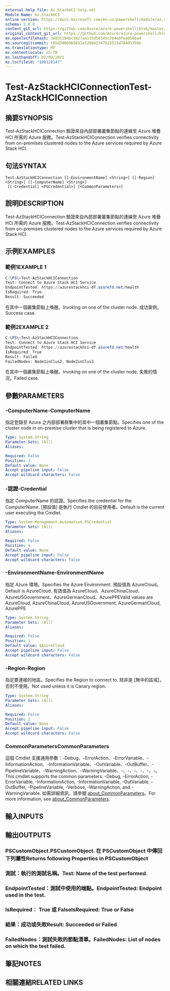 ```yaml
---
external help file: Az.StackHCI-help.xml
Module Name: Az.StackHCI
online version: https://docs.microsoft.com/en-us/powershell/module/az.stackhci/test-azstackhciconnection
schema: 2.0.0
content_git_url: https://github.com/Azure/azure-powershell/blob/master/src/StackHCI/help/Test-AzStackHCIConnection.md
original_content_git_url: https://github.com/Azure/azure-powershell/blob/master/src/StackHCI/help/Test-AzStackHCIConnection.md
ms.openlocfilehash: 34831104bc1b27aa115d56545c784e0fea856ba4
ms.sourcegitcommit: c05d3d669b5631e526841f47b22513d78495350b
ms.translationtype: MT
ms.contentlocale: zh-TW
ms.lasthandoff: 02/09/2021
ms.locfileid: "100128147"
---
```

# <span data-ttu-id="6faed-101">Test-AzStackHCIConnection</span><span class="sxs-lookup"><span data-stu-id="6faed-101">Test-AzStackHCIConnection</span></span>

## <span data-ttu-id="6faed-102">摘要</span><span class="sxs-lookup"><span data-stu-id="6faed-102">SYNOPSIS</span></span>
<span data-ttu-id="6faed-103">Test-AzStackHCIConnection 驗證來自內部部署叢集節點的連線至 Azure 堆疊 HCI 所需的 Azure 服務。</span><span class="sxs-lookup"><span data-stu-id="6faed-103">Test-AzStackHCIConnection verifies connectivity from on-premises clustered nodes to the Azure services required by Azure Stack HCI.</span></span>

## <span data-ttu-id="6faed-104">句法</span><span class="sxs-lookup"><span data-stu-id="6faed-104">SYNTAX</span></span>

```
Test-AzStackHCIConnection [[-EnvironmentName] <String>] [[-Region] <String>] [[-ComputerName] <String>]
 [[-Credential] <PSCredential>] [<CommonParameters>]
```

## <span data-ttu-id="6faed-105">說明</span><span class="sxs-lookup"><span data-stu-id="6faed-105">DESCRIPTION</span></span>
<span data-ttu-id="6faed-106">Test-AzStackHCIConnection 驗證來自內部部署叢集節點的連線至 Azure 堆疊 HCI 所需的 Azure 服務。</span><span class="sxs-lookup"><span data-stu-id="6faed-106">Test-AzStackHCIConnection verifies connectivity from on-premises clustered nodes to the Azure services required by Azure Stack HCI.</span></span>

## <span data-ttu-id="6faed-107">示例</span><span class="sxs-lookup"><span data-stu-id="6faed-107">EXAMPLES</span></span>

### <span data-ttu-id="6faed-108">範例1</span><span class="sxs-lookup"><span data-stu-id="6faed-108">EXAMPLE 1</span></span>
```powershell
C:\PS\>Test-AzStackHCIConnection
Test: Connect to Azure Stack HCI Service
EndpointTested: https://azurestackhci-df.azurefd.net/health
IsRequired: True
Result: Succeeded
```
<span data-ttu-id="6faed-109">在其中一個叢集節點上喚醒。</span><span class="sxs-lookup"><span data-stu-id="6faed-109">Invoking on one of the cluster node.</span></span> <span data-ttu-id="6faed-110">成功案例。</span><span class="sxs-lookup"><span data-stu-id="6faed-110">Success case.</span></span>

### <span data-ttu-id="6faed-111">範例2</span><span class="sxs-lookup"><span data-stu-id="6faed-111">EXAMPLE 2</span></span>
```powershell
C:\PS\>Test-AzStackHCIConnection
Test: Connect to Azure Stack HCI Service
EndpointTested: https://azurestackhci-df.azurefd.net/health
IsRequired: True
Result: Failed
FailedNodes: Node1inClus2, Node2inClus3
```
<span data-ttu-id="6faed-112">在其中一個叢集節點上喚醒。</span><span class="sxs-lookup"><span data-stu-id="6faed-112">Invoking on one of the cluster node.</span></span> <span data-ttu-id="6faed-113">失敗的情況。</span><span class="sxs-lookup"><span data-stu-id="6faed-113">Failed case.</span></span>

## <span data-ttu-id="6faed-114">參數</span><span class="sxs-lookup"><span data-stu-id="6faed-114">PARAMETERS</span></span>

### <span data-ttu-id="6faed-115">-ComputerName</span><span class="sxs-lookup"><span data-stu-id="6faed-115">-ComputerName</span></span>
<span data-ttu-id="6faed-116">指定登錄至 Azure 之內部部署群集中的其中一個叢集節點。</span><span class="sxs-lookup"><span data-stu-id="6faed-116">Specifies one of the cluster node in on-premise cluster that is being registered to Azure.</span></span>

```yaml
Type: System.String
Parameter Sets: (All)
Aliases:

Required: False
Position: 3
Default value: None
Accept pipeline input: False
Accept wildcard characters: False
```

### <span data-ttu-id="6faed-117">-認證</span><span class="sxs-lookup"><span data-stu-id="6faed-117">-Credential</span></span>
<span data-ttu-id="6faed-118">指定 ComputerName 的認證。</span><span class="sxs-lookup"><span data-stu-id="6faed-118">Specifies the credential for the ComputerName.</span></span>
<span data-ttu-id="6faed-119">[預設值] 是執行 Cmdlet 的目前使用者。</span><span class="sxs-lookup"><span data-stu-id="6faed-119">Default is the current user executing the Cmdlet.</span></span>

```yaml
Type: System.Management.Automation.PSCredential
Parameter Sets: (All)
Aliases:

Required: False
Position: 4
Default value: None
Accept pipeline input: False
Accept wildcard characters: False
```

### <span data-ttu-id="6faed-120">-EnvironmentName</span><span class="sxs-lookup"><span data-stu-id="6faed-120">-EnvironmentName</span></span>
<span data-ttu-id="6faed-121">指定 Azure 環境。</span><span class="sxs-lookup"><span data-stu-id="6faed-121">Specifies the Azure Environment.</span></span>
<span data-ttu-id="6faed-122">預設值為 AzureCloud。</span><span class="sxs-lookup"><span data-stu-id="6faed-122">Default is AzureCloud.</span></span>
<span data-ttu-id="6faed-123">有效值為 AzureCloud、AzureChinaCloud、AzureUSGovernment、AzureGermanCloud、AzurePPE</span><span class="sxs-lookup"><span data-stu-id="6faed-123">Valid values are AzureCloud, AzureChinaCloud, AzureUSGovernment, AzureGermanCloud, AzurePPE</span></span>

```yaml
Type: System.String
Parameter Sets: (All)
Aliases:

Required: False
Position: 1
Default value: $AzureCloud
Accept pipeline input: False
Accept wildcard characters: False
```

### <span data-ttu-id="6faed-124">-Region</span><span class="sxs-lookup"><span data-stu-id="6faed-124">-Region</span></span>
<span data-ttu-id="6faed-125">指定要連接的地區。</span><span class="sxs-lookup"><span data-stu-id="6faed-125">Specifies the Region to connect to.</span></span>
<span data-ttu-id="6faed-126">除非是 [無中的區域]，否則不使用。</span><span class="sxs-lookup"><span data-stu-id="6faed-126">Not used unless it is Canary region.</span></span>

```yaml
Type: System.String
Parameter Sets: (All)
Aliases:

Required: False
Position: 2
Default value: None
Accept pipeline input: False
Accept wildcard characters: False
```

### <span data-ttu-id="6faed-127">CommonParameters</span><span class="sxs-lookup"><span data-stu-id="6faed-127">CommonParameters</span></span>
<span data-ttu-id="6faed-128">這個 Cmdlet 支援通用參數：-Debug、-ErrorAction、-ErrorVariable、-InformationAction、-InformationVariable、-OutVariable、-OutBuffer、-PipelineVariable、-WarningAction、-WarningVariable、-、-、-、-、-、-。</span><span class="sxs-lookup"><span data-stu-id="6faed-128">This cmdlet supports the common parameters: -Debug, -ErrorAction, -ErrorVariable, -InformationAction, -InformationVariable, -OutVariable, -OutBuffer, -PipelineVariable, -Verbose, -WarningAction, and -WarningVariable.</span></span> <span data-ttu-id="6faed-129">如需詳細資訊，請參閱 [about_CommonParameters](http://go.microsoft.com/fwlink/?LinkID=113216)。</span><span class="sxs-lookup"><span data-stu-id="6faed-129">For more information, see [about_CommonParameters](http://go.microsoft.com/fwlink/?LinkID=113216).</span></span>

## <span data-ttu-id="6faed-130">輸入</span><span class="sxs-lookup"><span data-stu-id="6faed-130">INPUTS</span></span>

## <span data-ttu-id="6faed-131">輸出</span><span class="sxs-lookup"><span data-stu-id="6faed-131">OUTPUTS</span></span>

### <span data-ttu-id="6faed-132">PSCustomObject.</span><span class="sxs-lookup"><span data-stu-id="6faed-132">PSCustomObject.</span></span> <span data-ttu-id="6faed-133">在 PSCustomObject 中傳回下列屬性</span><span class="sxs-lookup"><span data-stu-id="6faed-133">Returns following Properties in PSCustomObject</span></span>
### <span data-ttu-id="6faed-134">測試：執行的測試名稱。</span><span class="sxs-lookup"><span data-stu-id="6faed-134">Test: Name of the test performed.</span></span>
### <span data-ttu-id="6faed-135">EndpointTested：測試中使用的端點。</span><span class="sxs-lookup"><span data-stu-id="6faed-135">EndpointTested: Endpoint used in the test.</span></span>
### <span data-ttu-id="6faed-136">IsRequired： True 或 False</span><span class="sxs-lookup"><span data-stu-id="6faed-136">IsRequired: True or False</span></span>
### <span data-ttu-id="6faed-137">結果：成功或失敗</span><span class="sxs-lookup"><span data-stu-id="6faed-137">Result: Succeeded or Failed</span></span>
### <span data-ttu-id="6faed-138">FailedNodes：測試失敗的節點清單。</span><span class="sxs-lookup"><span data-stu-id="6faed-138">FailedNodes: List of nodes on which the test failed.</span></span>
## <span data-ttu-id="6faed-139">筆記</span><span class="sxs-lookup"><span data-stu-id="6faed-139">NOTES</span></span>

## <span data-ttu-id="6faed-140">相關連結</span><span class="sxs-lookup"><span data-stu-id="6faed-140">RELATED LINKS</span></span>

